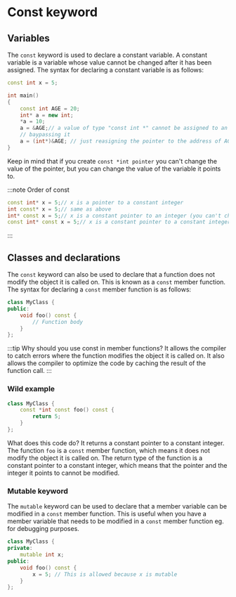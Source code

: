 # Const keyword


## Variables

The `const` keyword is used to declare a constant variable. A constant variable is a variable whose value cannot be changed after it has been assigned. The syntax for declaring a constant variable is as follows:

```cpp
const int x = 5;
```
```cpp
int main()
{
    const int AGE = 20;
    int* a = new int;
    *a = 10;
    a = &AGE;// a value of type "const int *" cannot be assigned to an entity of type "int *
    // baypassing it
    a = (int*)&AGE; // just reasigning the pointer to the address of AGE
}
```

Keep in mind that if you create `const *int pointer` you can't change the value of the pointer, but you can change the value of the variable it points to.

:::note Order of const

```cpp
const int* x = 5;// x is a pointer to a constant integer
int const* x = 5;// same as above
int* const x = 5;// x is a constant pointer to an integer (you can't change the address of x)
const int* const x = 5;// x is a constant pointer to a constant integer
```
:::

## Classes and declarations

The `const` keyword can also be used to declare that a function does not modify the object it is called on. This is known as a `const` member function. The syntax for declaring a `const` member function is as follows:

```cpp
class MyClass {
public:
    void foo() const {
        // Function body
    }
};
```

:::tip Why should you use const in member functions?
It allows the compiler to catch errors where the function modifies the object it is called on. It also allows the compiler to optimize the code by caching the result of the function call.
:::


### Wild example

```cpp
class MyClass {
    const *int const foo() const {
        return 5;
    }
};
```

What does this code do? It returns a constant pointer to a constant integer. The function `foo` is a `const` member function, which means it does not modify the object it is called on. The return type of the function is a constant pointer to a constant integer, which means that the pointer and the integer it points to cannot be modified.


### Mutable keyword

The `mutable` keyword can be used to declare that a member variable can be modified in a `const` member function. This is useful when you have a member variable that needs to be modified in a `const` member function eg. for debugging purposes. 
```cpp
class MyClass {
private:
    mutable int x;
public:
    void foo() const {
        x = 5; // This is allowed because x is mutable
    }
};
```
